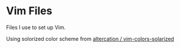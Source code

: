 Vim Files
=========

Files I use to set up Vim.

Using solorized color scheme from <a href="https://github.com/altercation/vim-colors-solarized">altercation / vim-colors-solarized</a>
